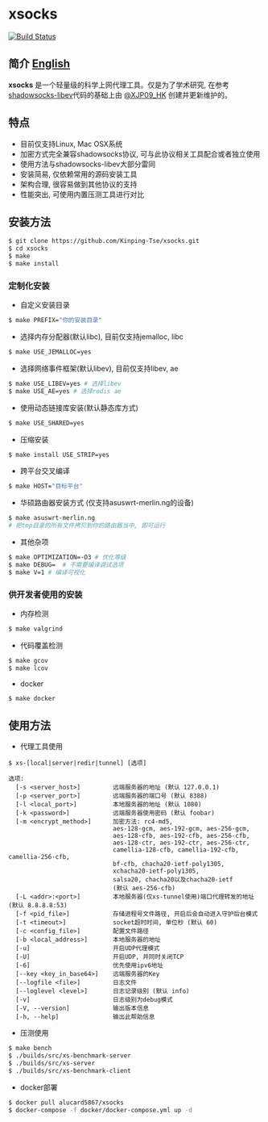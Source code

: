 # xsocks

[![Build Status](https://travis-ci.com/Kinping-Tse/xsocks.svg?branch=master)](https://travis-ci.com/Kinping-Tse/xsocks)

## 简介 [English][readme_en]

**xsocks** 是一个轻量级的科学上网代理工具。仅是为了学术研究, 在参考[shadowsocks-libev][]代码的基础上由 [@XJP09_HK][XJP] 创建并更新维护的。

## 特点

* 目前仅支持Linux, Mac OSX系统
* 加密方式完全兼容shadowsocks协议, 可与此协议相关工具配合或者独立使用
* 使用方法与shadowsocks-libev大部分雷同
* 安装简易, 仅依赖常用的源码安装工具
* 架构合理, 很容易做到其他协议的支持
* 性能突出, 可使用内置压测工具进行对比

## 安装方法

```sh
$ git clone https://github.com/Kinping-Tse/xsocks.git
$ cd xsocks
$ make
$ make install
```
### 定制化安装

* 自定义安装目录

```sh
$ make PREFIX="你的安装目录"
```
* 选择内存分配器(默认libc), 目前仅支持jemalloc, libc

```sh
$ make USE_JEMALLOC=yes
```
* 选择网络事件框架(默认libev), 目前仅支持libev, ae

```sh
$ make USE_LIBEV=yes # 选择libev
$ make USE_AE=yes # 选择redis ae
```
* 使用动态链接库安装(默认静态库方式)

```sh
$ make USE_SHARED=yes
```
* 压缩安装

```sh
$ make install USE_STRIP=yes
```
* 跨平台交叉编译

```sh
$ make HOST="目标平台"
```
* 华硕路由器安装方式 (仅支持asuswrt-merlin.ng的设备)

```sh
$ make asuswrt-merlin.ng
# 把tmp目录的所有文件拷贝到你的路由器当中, 即可运行
```
* 其他杂项

```sh
$ make OPTIMIZATION=-O3 # 优化等级
$ make DEBUG=  # 不需要编译调试选项
$ make V=1 # 编译可视化
```
### 供开发者使用的安装

* 内存检测

```sh
$ make valgrind
```
* 代码覆盖检测

```sh
$ make gcov
$ make lcov
```
* docker

```sh
$ make docker
```
## 使用方法

* 代理工具使用

```
$ xs-[local|server|redir|tunnel] [选项]

选项:
  [-s <server_host>]         远端服务器的地址 (默认 127.0.0.1)
  [-p <server_port>]         远端服务器的端口号 (默认 8388)
  [-l <local_port>]          本地服务器的地址 (默认 1080)
  [-k <password>]            远端服务器使用密码 (默认 foobar)
  [-m <encrypt_method>]      加密方法: rc4-md5,
                             aes-128-gcm, aes-192-gcm, aes-256-gcm,
                             aes-128-cfb, aes-192-cfb, aes-256-cfb,
                             aes-128-ctr, aes-192-ctr, aes-256-ctr,
                             camellia-128-cfb, camellia-192-cfb, camellia-256-cfb,
                             bf-cfb, chacha20-ietf-poly1305,
                             xchacha20-ietf-poly1305,
                             salsa20, chacha20以及chacha20-ietf
                             (默认 aes-256-cfb)
  [-L <addr>:<port>]         本地服务器(仅xs-tunnel使用)端口代理转发的地址 (默认 8.8.8.8:53)
  [-f <pid_file>]            存储进程号文件路径, 开启后会自动进入守护后台模式
  [-t <timeout>]             socket超时时间, 单位秒 (默认 60)
  [-c <config_file>]         配置文件路径
  [-b <local_address>]       本地服务器的地址
  [-u]                       开启UDP代理模式
  [-U]                       开启UDP, 并同时关闭TCP
  [-6]                       优先使用ipv6地址
  [--key <key_in_base64>]    远端服务器的Key
  [--logfile <file>]         日志文件
  [--loglevel <level>]       日志记录级别 (默认 info)
  [-v]                       日志级别为debug模式
  [-V, --version]            输出版本信息
  [-h, --help]               输出此帮助信息
```
* 压测使用

```sh
$ make bench
$ ./builds/src/xs-benchmark-server
$ ./builds/src/xs-server
$ ./builds/src/xs-benchmark-client
```
* docker部署

```sh
$ docker pull alucard5867/xsocks
$ docker-compose -f docker/docker-compose.yml up -d
```

[readme_en]: https://github.com/Kinping-Tse/xsocks/blob/master/README_en.md
[XJP]: https://github.com/Kinping-Tse "XJP09_HK"
[shadowsocks-libev]: https://github.com/shadowsocks/shadowsocks-libev "shadowsocks-libev"
